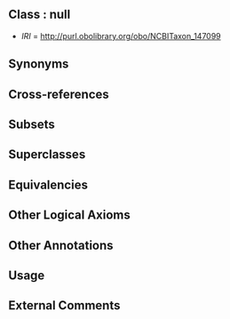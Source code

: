 
## Class : null

 * *IRI* = http://purl.obolibrary.org/obo/NCBITaxon_147099

## Synonyms


## Cross-references


## Subsets


## Superclasses


## Equivalencies


## Other Logical Axioms


## Other Annotations


## Usage


## External Comments

